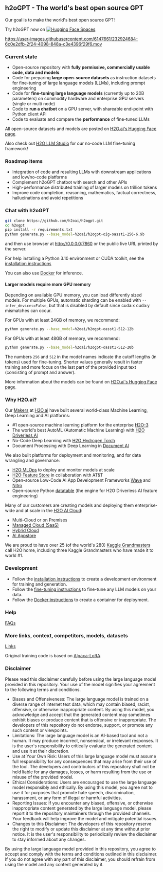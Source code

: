 ## h2oGPT - The world's best open source GPT

Our goal is to make the world's best open source GPT!

Try h2oGPT now on [![Hugging Face Spaces](https://huggingface.co/front/assets/huggingface_logo-noborder.svg)](https://huggingface.co/spaces/h2oai/h2ogpt-chatbot)

https://user-images.githubusercontent.com/6147661/232924684-6c0e2dfb-2f24-4098-848a-c3e4396f29f6.mov

### Current state

- Open-source repository with **fully permissive, commercially usable code, data and models**
- Code for preparing **large open-source datasets** as instruction datasets for fine-tuning of large language models (LLMs), including prompt engineering
- Code for **fine-tuning large language models** (currently up to 20B parameters) on commodity hardware and enterprise GPU servers (single or multi node)
- Code to **run a chatbot** on a GPU server, with shareable end-point with Python client API
- Code to evaluate and compare the **performance** of fine-tuned LLMs

All open-source datasets and models are posted on [H2O.ai's Hugging Face page](https://huggingface.co/h2oai/).

Also check out [H2O LLM Studio](https://github.com/h2oai/h2o-llmstudio) for our no-code LLM fine-tuning framework!

### Roadmap items

- Integration of code and resulting LLMs with downstream applications and low/no-code platforms
- Complement h2oGPT chatbot with search and other APIs
- High-performance distributed training of larger models on trillion tokens
- Improve code completion, reasoning, mathematics, factual correctness, hallucinations and avoid repetitions

### Chat with h2oGPT

```bash
git clone https://github.com/h2oai/h2ogpt.git
cd h2ogpt
pip install -r requirements.txt
python generate.py --base_model=h2oai/h2ogpt-oig-oasst1-256-6.9b
```
and then use browser at http://0.0.0.0:7860 or the public live URL printed by the server.

For help installing a Python 3.10 environment or CUDA toolkit, see the [installation instructions](INSTALL.md)

You can also use [Docker](INSTALL-DOCKER.md#containerized-installation-for-inference-on-linux-gpu-servers) for inference.

#### Larger models require more GPU memory

Depending on available GPU memory, you can load differently sized models. For multiple GPUs, automatic sharding can be enabled with `--infer_devices=False`, but that is disabled by default since cuda:x cuda:y mismatches can occur.

For GPUs with at least 24GB of memory, we recommend:
```bash
python generate.py --base_model=h2oai/h2ogpt-oasst1-512-12b
```
For GPUs with at least 48GB of memory, we recommend:
```bash
python generate.py --base_model=h2oai/h2ogpt-oasst1-512-20b
```
The numbers `256` and `512` in the model names indicate the cutoff lengths (in tokens) used for fine-tuning. Shorter values generally result in faster training and more focus on the last part of the provided input text (consisting of prompt and answer).

More information about the models can be found on [H2O.ai's Hugging Face page](https://huggingface.co/h2oai/).

### Why H2O.ai?

Our [Makers](https://h2o.ai/company/team/) at [H2O.ai](https://h2o.ai) have built several world-class Machine Learning, Deep Learning and AI platforms:
  - #1 open-source machine learning platform for the enterprise [H2O-3](https://github.com/h2oai/h2o-3)
  - The world's best AutoML (Automatic Machine Learning) with [H2O Driverless AI](https://h2o.ai/platform/ai-cloud/make/h2o-driverless-ai/)
  - No-Code Deep Learning with [H2O Hydrogen Torch](https://h2o.ai/platform/ai-cloud/make/hydrogen-torch/)
  - Document Processing with Deep Learning in [Document AI](https://h2o.ai/platform/ai-cloud/make/document-ai/)

We also built platforms for deployment and monitoring, and for data wrangling and governance:
  - [H2O MLOps](https://h2o.ai/platform/ai-cloud/operate/h2o-mlops/) to deploy and monitor models at scale
  - [H2O Feature Store](https://h2o.ai/platform/ai-cloud/make/feature-store/) in collaboration with AT&T
  - Open-source Low-Code AI App Development Frameworks [Wave](https://wave.h2o.ai/) and [Nitro](https://nitro.h2o.ai/)
  - Open-source Python [datatable](https://github.com/h2oai/datatable/) (the engine for H2O Driverless AI feature engineering)

Many of our customers are creating models and deploying them enterprise-wide and at scale in the [H2O AI Cloud](https://h2o.ai/platform/ai-cloud/):
  - Multi-Cloud or on Premises
  - [Managed Cloud (SaaS)](https://h2o.ai/platform/ai-cloud/managed)
  - [Hybrid Cloud](https://h2o.ai/platform/ai-cloud/hybrid)
  - [AI Appstore](https://docs.h2o.ai/h2o-ai-cloud/)

We are proud to have over 25 (of the world's 280) [Kaggle Grandmasters](https://h2o.ai/company/team/kaggle-grandmasters/) call H2O home, including three Kaggle Grandmasters who have made it to world #1.

### Development

- Follow the [installation instructions](INSTALL.md) to create a development environment for training and generation.
- Follow the [fine-tuning instructions](FINETUNE.md) to fine-tune any LLM models on your data.
- Follow the [Docker instructions](INSTALL-DOCKER.md) to create a container for deployment.

### Help

[FAQs](FAQ.md)

### More links, context, competitors, models, datasets

[Links](LINKS.md)

Original training code is based on [Alpaca-LoRA](https://github.com/tloen/alpaca-lora/).

### Disclaimer

Please read this disclaimer carefully before using the large language model provided in this repository. Your use of the model signifies your agreement to the following terms and conditions.

- Biases and Offensiveness: The large language model is trained on a diverse range of internet text data, which may contain biased, racist, offensive, or otherwise inappropriate content. By using this model, you acknowledge and accept that the generated content may sometimes exhibit biases or produce content that is offensive or inappropriate. The developers of this repository do not endorse, support, or promote any such content or viewpoints.
- Limitations: The large language model is an AI-based tool and not a human. It may produce incorrect, nonsensical, or irrelevant responses. It is the user's responsibility to critically evaluate the generated content and use it at their discretion.
- Use at Your Own Risk: Users of this large language model must assume full responsibility for any consequences that may arise from their use of the tool. The developers and contributors of this repository shall not be held liable for any damages, losses, or harm resulting from the use or misuse of the provided model.
- Ethical Considerations: Users are encouraged to use the large language model responsibly and ethically. By using this model, you agree not to use it for purposes that promote hate speech, discrimination, harassment, or any form of illegal or harmful activities.
- Reporting Issues: If you encounter any biased, offensive, or otherwise inappropriate content generated by the large language model, please report it to the repository maintainers through the provided channels. Your feedback will help improve the model and mitigate potential issues.
- Changes to this Disclaimer: The developers of this repository reserve the right to modify or update this disclaimer at any time without prior notice. It is the user's responsibility to periodically review the disclaimer to stay informed about any changes.

By using the large language model provided in this repository, you agree to accept and comply with the terms and conditions outlined in this disclaimer. If you do not agree with any part of this disclaimer, you should refrain from using the model and any content generated by it.